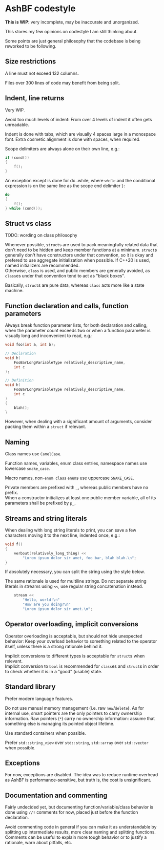 # AshBF codestyle

**This is WIP**: very incomplete, may be inaccurate and unorganized.

This stores my few opinions on codestyle I am still thinking about.

Some points are just general philosophy that the codebase is being reworked to be following.

## Size restrictions

A line must not exceed 132 columns.

Files over 300 lines of code may benefit from being split.  

## Indent, line returns

Very WIP.

Avoid too much levels of indent: From over 4 levels of indent it often gets unreadable.

Indent is done with tabs, which are visually 4 spaces large in a monospace font. Extra cosmetic alignment is done with spaces, when required.

Scope delimiters are always alone on their own line, e.g.:
```cpp
if (cond())
{
    f();
}
```

An exception except is done for do..while, where `while` and the conditional expression is on the same line as the scope end delimiter `}`:

```cpp
do
{
	f();
} while (cond());
```

## Struct vs class

TODO: wording on class philosophy

Whenever possible, `struct`s are used to pack meaningfully related data that don't need to be hidden and keep member functions at a minimum. `struct`s generally don't have constructors under that convention, so it is okay and prefered to use aggregate initialization when possible. If C++20 is used, named initializers are recommended.  
Otherwise, `class` is used, and public members are generally avoided, as `class`es under that convention tend to act as "black boxes". 

Basically, `struct`s are pure data, whereas `class` acts more like a state machine.

## Function declaration and calls, function parameters

Always break function parameter lists, for both declaration and calling, when the parameter count exceeds two or when a function parameter is visually long and inconvenient to read, e.g.:

```cpp
void foo(int a, int b);
```

```cpp
// Declaration
void h(
	FooBarLongVariableType relatively_descriptive_name,
	int c
);

// Definition
void h(
	FooBarLongVariableType relatively_descriptive_name,
	int c
)
{
	blah();
}
```

However, when dealing with a significant amount of arguments, consider packing them within a `struct` if relevant.

## Naming

Class names use `CamelCase`.

Function names, variables, enum class entries, namespace names use lowercase `snake_case`.

Macro names, non-`enum class` `enum`s use uppercase `SNAKE_CASE`.

Private members are prefixed with `_`, whereas public members have no prefix.  
When a constructor initializes at least one public member variable, all of its parameters shall be prefixed by `p_`.

## Streams and string literals

When dealing with long string literals to print, you can save a few characters moving it to the next line, indented once, e.g.:

```cpp
void f()
{
	verbout(relatively_long_thing) <<
		"Lorem ipsum dolor sir amet, foo bar, blah blah.\n";
}
```

If absolutely necessary, you can split the string using the style below.

The same rationale is used for multiline strings. Do not separate string literals in streams using `<<`, use regular string concatenation instead.

```cpp
	stream <<
		"Hello, world!\n"
		"How are you doing?\n"
		"Lorem ipsum dolor sir amet.\n";
```

## Operator overloading, implicit conversions

Operator overloading is acceptable, but should not hide unexpected behavior: Keep your overload behavior to something related to the operator itself, unless there is a strong rationale behind it.

Implicit conversions to different types is acceptable for `struct`s when relevant.  
Implicit conversion to `bool` is recommended for `class`es and `struct`s in order to check whether it is in a "good" (usable) state.

## Standard library

Prefer modern language features.

Do not use manual memory management (i.e. raw `new`/`delete`). As for internal use, smart pointers are the only pointers to carry ownership information. Raw pointers (`*`) carry no ownership information: assume that something else is managing its pointed object lifetime.

Use standard containers when possible.

Prefer `std::string_view` over `std::string`, `std::array` over `std::vector` when possible.

## Exceptions

For now, exceptions are disabled. The idea was to reduce runtime overhead as AshBF is performance-sensitive, but truth is, the cost is unsignificant.

## Documentation and commenting

Fairly undecided yet, but documenting function/variable/class behavior is done using `//!` comments for now, placed just before the function declaration.

Avoid commenting code in general if you can make it as understandable by splitting up intermediate results, more clear naming and splitting functions. Comments can be useful to explain more tough behavior or to justify a rationale, warn about pitfalls, etc.